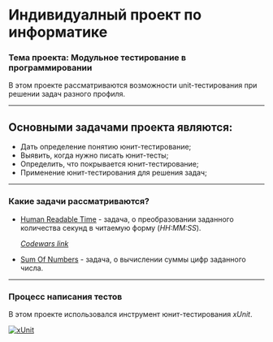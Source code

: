 # Индивидуалный проект по информатике
### Тема проекта: Модульное тестирование в программировании 

В этом проекте рассматриваются возможности unit-тестирования при решении задач разного профиля.

---
Основными задачами проекта являются:
---
- Дать определение понятию юнит-тестирование;
- Выявить, когда нужно писать юнит-тесты;
- Определить, что покрывается юнит-тестирование;
- Применение юнит-тестирования для решения задач;

---
### Какие задачи рассматриваются?

* [Human Readable Time](https://github.com/chocom1nt/individual-project-unit-testing/blob/main/Algorithms.Core/HumanReadableTime.cs "Решение задачи") - задача, о преобразовании заданного количества секунд в читаемую форму (*HH:MM:SS*). 

   *[Codewars link](https://www.codewars.com/kata/52685f7382004e774f0001f7/csharp "Human Readable Time / Kata")*

* [Sum Of Numbers](https://github.com/chocom1nt/individual-project-unit-testing/blob/main/Algorithms.Core/SumOfNumbers.cs "Решение задачи") - задача, о вычислении суммы цифр заданного числа. 

---
### Процесс написания тестов
В этом проекте использовался инструмент юнит-тестирования *xUnit*. 

[![xUnit](https://joebuschmann.com/scaling-specflow/images/xunit.png)](https://xunit.net/ "A free, open source, community-focused unit testing tool for the .NET Framework")

